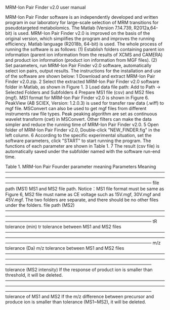 MRM-Ion Pair Finder v2.0 user manual

MRM-Ion Pair Finder software is an independently developed and written program in our laboratory for large-scale selection of MRM transitions for pseudotargeted metabolomics. The Matlab (Version 7.14.739, R2012a,64-bit) is used. MRM-Ion Pair Finder v2.0 is improved on the basis of the original version, which simplifies the program and improves the running efficiency. Matlab language (R2018b, 64-bit) is used. 
The whole process of running the software is as follows: (1) Establish folders containing parent ion information (parent ion information from the results of XCMS and CAMERA) and product ion information (product ion information from MGF files). (2) Set parameters, run MRM-Ion Pair Finder v2.0 software, automatically select ion pairs, output results.
The instructions for the installation and use of the software are shown below:
1	Download and extract MRM-Ion Pair Finder v2.0.zip.
2	Select the extracted MRM-Ion Pair Finder v2.0 software folder in Matlab, as shown in Figure 1.
3	Load data file path: Add to Path → Selected Folders and Subfolders
4	Prepare MS1 file (csv) and MS2 files (mgf). MS1 format for MRM-Ion Pair Finder v2.0 is shown in Figure 6. PeakView (AB SCIEX, Version: 1.2.0.3) is used for transfer raw data (.wiff) to mgf file. MSConvert can also be used to get mgf files from different instruments raw file types. Peak peaking algorithm are set as continuous wavelet transform (cwt) in MSConvert. Other filters can make the data simpler and reduce the running time of MRM-Ion Pair Finder v2.0.
5	Open folder of MRM-Ion Pair Finder v2.0, Double-click "NEW_FINDER.fig" in the left column.
6	According to the specific experimental situation, set the software parameters, click "START" to start running the program. The functions of each parameter are shown in Table 1.
7	The result (csv file) is automatically saved under the subfolder named with the software run-end time.      

Table 1. MRM-Ion Pair Founder parameter meaning
Parameters                              Meaning
—————————————————————————————————————————————————————————————————————————————————————————————————————————
file path (MS1)	                        MS1 and MS2 file path.
                                        Notice：MS1 file format must be same as Figure 6, MS2 file must name as CE voltage such as 15V.mgf, 30V.mgf and 45V.mgf. The two folders are separate, and there should be no other files under the folders.
file path (MS2)
—————————————————————————————————————————————————————————————————————————————————————————————————————————
tR tolerance (min)	                    tr tolerance between MS1 and MS2 files
—————————————————————————————————————————————————————————————————————————————————————————————————————————
m/z tolerance (Da)	                    m/z tolerance between MS1 and MS2 files
—————————————————————————————————————————————————————————————————————————————————————————————————————————
tolerance (MS2 intensity)	            If the response of product ion is smaller than threshold, it                                             will be deleted.
—————————————————————————————————————————————————————————————————————————————————————————————————————————
tolerance of MS1 and MS2	            If the m/z difference between precursor and produce ion is                                               smaller than tolerance (MS1~MS2), it will be deleted.
